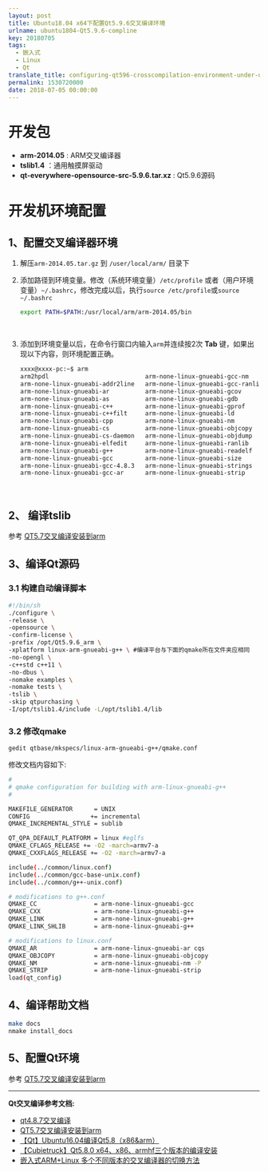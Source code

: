```yaml
---
layout: post
title: Ubuntu18.04 x64下配置Qt5.9.6交叉编译环境
urlname: ubuntu1804-Qt5.9.6-compline
key: 20180705
tags:
  - 嵌入式
  - Linux
  - Qt
translate_title: configuring-qt596-crosscompilation-environment-under-ubuntu1804-x64
permalink: 1530720000
date: 2018-07-05 00:00:00
---
```



# 开发包

- **arm-2014.05** : ARM交叉编译器
- **tslib1.4** ：通用触摸屏驱动
- **qt-everywhere-opensource-src-5.9.6.tar.xz** : Qt5.9.6源码


<!--more-->

# 开发机环境配置

## 1、配置交叉编译器环境

1. 解压`arm-2014.05.tar.gz` 到 `/user/local/arm/` 目录下

2. 添加路径到环境变量。修改（系统环境变量）`/etc/profile` 或者（用户环境变量）`~/.bashrc`，修改完成以后，执行`source /etc/profile`或`source ~/.bashrc`

   ```bash
   export PATH=$PATH:/usr/local/arm/arm-2014.05/bin
   ```

   ​

3. 添加到环境变量以后，在命令行窗口内输入`arm`并连续按2次 **Tab** 键，如果出现以下内容，则环境配置正确。

   ```bash
   xxxx@xxxx-pc:~$ arm
   arm2hpdl                           arm-none-linux-gnueabi-gcc-nm
   arm-none-linux-gnueabi-addr2line   arm-none-linux-gnueabi-gcc-ranlib
   arm-none-linux-gnueabi-ar          arm-none-linux-gnueabi-gcov
   arm-none-linux-gnueabi-as          arm-none-linux-gnueabi-gdb
   arm-none-linux-gnueabi-c++         arm-none-linux-gnueabi-gprof
   arm-none-linux-gnueabi-c++filt     arm-none-linux-gnueabi-ld
   arm-none-linux-gnueabi-cpp         arm-none-linux-gnueabi-nm
   arm-none-linux-gnueabi-cs          arm-none-linux-gnueabi-objcopy
   arm-none-linux-gnueabi-cs-daemon   arm-none-linux-gnueabi-objdump
   arm-none-linux-gnueabi-elfedit     arm-none-linux-gnueabi-ranlib
   arm-none-linux-gnueabi-g++         arm-none-linux-gnueabi-readelf
   arm-none-linux-gnueabi-gcc         arm-none-linux-gnueabi-size
   arm-none-linux-gnueabi-gcc-4.8.3   arm-none-linux-gnueabi-strings
   arm-none-linux-gnueabi-gcc-ar      arm-none-linux-gnueabi-strip
   ```

   ​


## 2、 编译tslib

参考 [QT5.7交叉编译安装到arm](https://blog.csdn.net/u012175418/article/details/52704734)



## 3、编译Qt源码

### 3.1 构建自动编译脚本

```bash
#!/bin/sh
./configure \
-release \
-opensource \
-confirm-license \
-prefix /opt/Qt5.9.6_arm \
-xplatform linux-arm-gnueabi-g++ \ #编译平台与下面的qmake所在文件夹应相同
-no-opengl \
-c++std c++11 \
-no-dbus \
-nomake examples \
-nomake tests \
-tslib \
-skip qtpurchasing \
-I/opt/tslib1.4/include -L/opt/tslib1.4/lib

```

### 3.2 修改qmake

```bash
gedit qtbase/mkspecs/linux-arm-gnueabi-g++/qmake.conf
```

修改文档内容如下:
```bash
#
# qmake configuration for building with arm-linux-gnueabi-g++
#

MAKEFILE_GENERATOR      = UNIX
CONFIG                 += incremental
QMAKE_INCREMENTAL_STYLE = sublib

QT_QPA_DEFAULT_PLATFORM = linux #eglfs
QMAKE_CFLAGS_RELEASE += -O2 -march=armv7-a
QMAKE_CXXFLAGS_RELEASE += -O2 -march=armv7-a

include(../common/linux.conf)
include(../common/gcc-base-unix.conf)
include(../common/g++-unix.conf)

# modifications to g++.conf
QMAKE_CC                = arm-none-linux-gnueabi-gcc
QMAKE_CXX               = arm-none-linux-gnueabi-g++
QMAKE_LINK              = arm-none-linux-gnueabi-g++
QMAKE_LINK_SHLIB        = arm-none-linux-gnueabi-g++

# modifications to linux.conf
QMAKE_AR                = arm-none-linux-gnueabi-ar cqs
QMAKE_OBJCOPY           = arm-none-linux-gnueabi-objcopy
QMAKE_NM                = arm-none-linux-gnueabi-nm -P
QMAKE_STRIP             = arm-none-linux-gnueabi-strip
load(qt_config)

```

## 4、编译帮助文档

```bash
make docs
nmake install_docs
```

## 5、配置Qt环境

参考 [QT5.7交叉编译安装到arm](https://blog.csdn.net/u012175418/article/details/52704734)


---
**Qt交叉编译参考文档:**

- [qt4.8.7交叉编译](https://blog.csdn.net/hjd03132301/article/details/74093777)
- [QT5.7交叉编译安装到arm](https://blog.csdn.net/u012175418/article/details/52704734)
- [【Qt】Ubuntu16.04编译Qt5.8（x86&arm）](https://blog.csdn.net/u010875635/article/details/72793957)
- [【Cubietruck】Qt5.8.0 x64、x86、armhf三个版本的编译安装](https://blog.csdn.net/u010875635/article/details/71055353)
- [嵌入式ARM+Linux 多个不同版本的交叉编译器的切换方法](https://blog.csdn.net/tcjy1000/article/details/50703960)